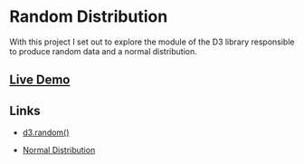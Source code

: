 # Random Distribution

With this project I set out to explore the module of the D3 library responsible to produce random data and a normal distribution.

## [Live Demo](https://codepen.io/borntofrappe/pen/wvKwRoB)

## Links

- [d3.random()](https://github.com/d3/d3-random)

- [Normal Distribution](https://en.wikipedia.org/wiki/Normal_distribution)
